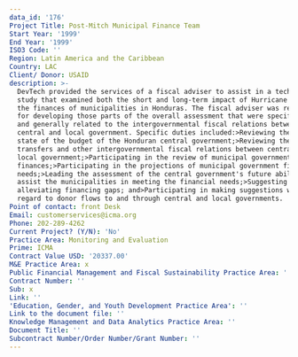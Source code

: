 ```yaml
---
data_id: '176'
Project Title: Post-Mitch Municipal Finance Team
Start Year: '1999'
End Year: '1999'
ISO3 Code: ''
Region: Latin America and the Caribbean
Country: LAC
Client/ Donor: USAID
description: >-
  DevTech provided the services of a fiscal adviser to assist in a technical
  study that examined both the short and long-term impact of Hurricane Mitch on
  the finances of municipalities in Honduras. The fiscal adviser was responsible
  for developing those parts of the overall assessment that were specifically
  and generally related to the intergovernmental fiscal relations between
  central and local government. Specific duties included:>Reviewing the overall
  state of the budget of the Honduran central government;>Reviewing the
  transfers and other intergovernmental fiscal relations between central and
  local government;>Participating in the review of municipal government
  finances;>Participating in the projections of municipal government financing
  needs;>Leading the assessment of the central government's future abilities to
  assist the municipalities in meeting the financial needs;>Suggesting means for
  alleviating financing gaps; and>Participating in making suggestions with
  regard to donor flows to and through central and local governments.
Point of contact: front Desk
Email: customerservices@icma.org
Phone: 202-289-4262
Current Project? (Y/N): 'No'
Practice Area: Monitoring and Evaluation
Prime: ICMA
Contract Value USD: '20337.00'
M&E Practice Area: x
Public Financial Management and Fiscal Sustainability Practice Area: ''
Contract Number: ''
Sub: x
Link: ''
'Education, Gender, and Youth Development Practice Area': ''
Link to the document file: ''
Knowledge Management and Data Analytics Practice Area: ''
Document Title: ''
Subcontract Number/Order Number/Grant Number: ''
---
```

